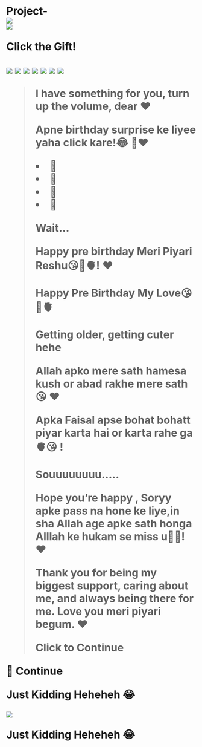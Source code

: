 # Project-<!DOCTYPE html> <html>  <head>     <meta charset='UTF-8' />     <meta content='width=device-width, initial-scale=1, user-scalable=1, minimum-scale=1, maximum-scale=5' name='viewport' />     <meta content='IE=edge' http-equiv='X-UA-Compatible' />      <link rel="preconnect" href="https://fonts.googleapis.com">     <link rel="preconnect" href="https://fonts.gstatic.com" crossorigin>     <link href="https://fonts.googleapis.com/css2?family=Shippori+Antique:wght@400;700&display=swap" rel="stylesheet">     <link href="https://fonts.googleapis.com/css2?family=Dancing+Script&display=swap" rel="stylesheet">     <script src="https://cdn.jsdelivr.net/npm/sweetalert2@11.0.19/dist/sweetalert2.all.min.js"></script>     <script src="https://unpkg.com/typeit@8.7.0/dist/index.umd.js"></script>     <script src="https://kit.fontawesome.com/4f3ce16e3e.js" crossorigin="anonymous"></script>     <title>Happy PreBirthday Meri Ushba v8</title>     <link rel="icon" type="image/x-icon" href="https://www.palingit.com/favicon.ico">     <meta name="description" content="HTML Replit Coding"> </head> <style>     @import url('https://fonts.googleapis.com/css2?family=Caveat&display=swap');      :root {         --tombol-bg: rgba(0, 0, 0, .3);         --tombol-teks: #fff;         --tombol-bingkai: #fff;         --bingkai: 8px;         --bingkai-kiri: 1.3px solid var(--tombol-bingkai);         --bingkai-kanan: 1.3px solid var(--tombol-bingkai);         --gaya-font: 'Shippori Antique', sans-serif;         --gaya-font2: 'Dancing Script', sans-serif;         --gaya-font3: 'Caveat', cursive;     }          @keyframes fanim {         0% {             background-position: 0% 0%;         }         25% {             background-position: 100% 100%;         }         50% {             background-position: 0% 100%;         }         75% {             background-position: 50% 50%;         }         100% {             background-position: 0% 0%;         }     }          body {         background-color: #000;         font-family: var(--gaya-font);         padding: 20px 25px;         -webkit-user-select: none;         -ms-user-select: none;         user-select: none;     }          a {         text-decoration: none;     }          body::before {         content: "\00A9  Apke piyare Faisal ki taraf se pre birthday wish🫀👀;  color: white;         opacity: .05;         font-size: 10px;         position: fixed;         bottom: 25px;         right: 25px;         z-index: 2     }          #bodyblur {         opacity: 0;         position: fixed;         top: 0;         left: 0;         right: 0;         bottom: 0;         background: rgba(0, 0, 0, .3);         transition: all 1s ease;     }          #wallpaper {         width: 100%;         height: 100%;         transform: scale(2);         transition: all 1.3s ease;     }          #beneranblur {         position: fixed;         top: 0;         left: 0;         right: 0;         bottom: 0;         background: rgba(0, 0, 0, .3);         -webkit-backdrop-filter: blur(0px);         backdrop-filter: blur(0px);         transition: all 3s ease;     }          @keyframes jj {         0% {             transform: scale(1.1);         }         50% {             transform: scale(1.2);         }         100% {             transform: scale(1.1);         }     }          @keyframes rts {         from {             transform: scale(.1);         }         to {             transform: scale(1);         }     }          @keyframes rto {         from {             transform: scale(1);         }         to {             transform: scale(1.1);         }     }          @keyframes aniopa {         0% {             transform: scale(1);         }         50% {             transform: scale(.75);         }         100% {             transform: scale(1);         }     }          @keyframes rtf {         from {             transform: rotate(0deg);         }         to {             transform: rotate(360deg);         }     }          @keyframes rt {         from {             transform: scale(.9);             /* transform: rotate(-5deg); */         }         to {             transform: scale(1);             /* transform: rotate(5deg); */         }     }          @keyframes kont {         0% {             left: -1px;             top: -3px;         }         50% {             left: 1px;             top: 3px;         }         100% {             left: -1px;             top: -3px;         }     }          blockquote {         position: absolute;         opacity: 0;         visibility: hidden;         margin-top: 100px;         background: var(--tombol-bg);         border-radius: 18px 0 18px 0;         box-shadow: rgba(255, 255, 255, 0.3) 0px 7px 29px 0px;         transform: scale(.1);         transition: all 1s ease;         margin-top: 120px;         margin-left: 0;         margin-right: 0;         color: var(--tombol-teks);         text-shadow: 0px 2px 2px rgba(0, 0, 0, .8);     }          blockquote {         width: 400px;         text-align: center;         line-height: 1.3em;         padding: 20px;     }          blockquote::before {         content: attr(data-text);         opacity: .7;         font-family: sans-serif;         position: absolute;         left: 8px;         top: 8px;         min-width: 15px;         font-size: 16px;         text-align: center     }          blockquote::after {         content: "";         position: absolute;         border: 1px solid #fff;         border-radius: 18px 0 18px 0;         top: -8px;         bottom: -8px;         left: -8px;         right: -8px;     }          blockquote p {         font-size: 16px;         font-weight: 700;         line-height: 1.4em;         transition: all .5s ease;     }          blockquote>.gaya2 {         font-size: 15px;         font-weight: 400     }          blockquote>#pesan3 {         position: absolute;         opacity: 0;         transform: scale(.1);         transition: all .7s ease;     }          blockquote>#pesan5,     blockquote>#pesan8 {         margin-top: 25px     }          blockquote p:not(#opsL,     #kalimat,     #pesan3,     .gaya2) {         display: none;     }          blockquote>#opsL {         text-align: right;         font-size: 11px;         font-weight: 400;         line-height: 0;         margin-top: 24px;         color: white;         opacity: 0;         transition: all .2s ease;     }          #Tombol {         position: relative;         opacity: 0;         margin: 0;         display: flex;         align-items: left;         list-style: none;         transform: scale(.1);         transition: all 1s ease;     }          #Tombol a {         cursor: pointer;         display: inline-flex;         align-items: center;         margin: 0;         margin: 12px 0 12px 0;         transition: all .2s ease;         padding: 10px;         outline: 0;         border: 1px solid #fefefeba;         border-radius: 10px 0 10px 0;         line-height: 15px;         background: rgba(0, 0, 0, .5);         color: var(--tombol-teks);         font-size: 12px;         font-weight: 700;         white-space: nowrap;         overflow: hidden;         box-shadow: rgba(255, 255, 255, 0.3) 0px 7px 29px 0px;         z-index: 1     }          #Bn {         margin: 12px 0 12px 12px !important;     }          #Bn2 {         position: absolute;         opacity: 0;         width: 0     }          #Content {         animation-name: none;         animation-duration: 3s;         animation-iteration-count: infinite;         position: relative;         opacity: 0;         margin-top: 50px;         width: 100%;         height: 180px;         transition: all .7s ease;     }          #Content>* {         display: flex;         align-items: center;         text-align: center;         justify-content: center;         margin-top: 1px;     }          .kumpulanstiker>img {         display: none;         background: rgba(255, 255, 255, 0.2);         box-shadow: 0 4px 30px rgba(255, 255, 255, 0.3);         backdrop-filter: blur(5px);         -webkit-backdrop-filter: blur(5px);         border: 1px solid rgba(255, 255, 255, 0.3);         border-radius: 50%;         padding: 10px;         width: 100px;         height: 100px;         margin: 20px 0;     }          #fotostiker {         opacity: .1;         transition: all 1.2s ease;         transform: scale(.1);     }          .halo {         font-size: 18px !important;         position: relative;         margin: 15px 0 20px 0     }          .halo.gaya2 {         font-family: var(--gaya-font2);         font-size: 24px !important;         margin-top: 20px !important;     }          .halo.sty3 {         position: absolute !important;         font-size: 14px !important;         font-weight: 400 !important;         margin: 30px 20px !important;     }          #fotolove img {         transition: all .5s ease;         width: 75px;         height: 75px;         padding: 0;         background: none     }          #kadoIn img {         display: inline-flex;         background: none;         width: 130px;         height: 130px;         transition: all .3s ease;     }          #ket,     .halo {         text-shadow: 0px 2px 2px rgba(0, 0, 0, .8);         font-size: 17px;         font-weight: 700;         color: white     }          #ket {         margin-top: 25px !important;         font-weight: 400;     }          #kadoIn img:hover {         transform: scale(.9);     }          #kolombaru {         position: absolute;         opacity: 0;         display: flex;         transform: scale(.1);         transition: all 1s ease;         align-items: center;         text-align: center;         justify-content: center;         z-index: 1;     }          #kolombaru>li {         margin: 8px;         padding: 0;         list-style-type: none;     }          #kolombaru li {         opacity: .8;         display: flex;         font-size: 30px     }          #kolombaru li:hover {         opacity: .5;         transform: scale(1.15);         transition: all .3s ease;     }          .kolomrange {         padding: 0;         background: none;         position: relative;         z-index: 1;         display: none;         transition: all 1s ease;         align-items: center;     }          .kolomrange .inirange {         width: 100%;         height: 40px;         margin-right: 15px;         display: flex;         align-items: center;         text-align: center;         justify-content: center;     }          .kolomrange .inirange input {         height: 10px;         width: 100%;         -webkit-appearance: none;         outline: none;         background: #f2f2f2;         border-radius: 25px;         box-shadow: inset 0px 0px 4px rgba(0, 0, 0, 0.2);     }          .kolomrange .inirange input::-webkit-slider-thumb {         -webkit-appearance: none;         appearance: none;         width: 20px;         height: 20px;         border-radius: 50%;         border: 3px solid #006FFF;         background: white;         transition: all .2s ease;     }          .kolomrange .inirange input::-webkit-slider-thumb:hover {         border: 5px solid #006FFF;     }          .kolomrange .inivalue {         color: white;         font-size: 20px     }          .swal2-modal>* {         font-size: 16px;     }          .swal2-title {         line-height: 1.3em;         font-size: 17px;         text-align: center;         padding: 15px 30px 0 30px;     }          .swal2-timer-progress-bar-container>* {         opacity: .7;         background: #00B6FF;         margin: 0 2px     }          .swal2-modal {         background: #EAEAEA;         box-shadow: 0 4px 30px rgba(255, 255, 255, 0.3);         backdrop-filter: blur(2px);         -webkit-backdrop-filter: blur(2px);         border: 1px solid rgba(255, 255, 255, 0.3);         border-radius: 8px;         max-width: 330px;         top: -60px;     }          .swal2-styled.swal2-confirm,     .swal2-styled.swal2-cancel {         position: relative;         background-color: #4839eb;         color: #fff;         border-radius: 18px;         z-index: 1;         transition: all 0.2s;     }          .fa-snowflake {         opacity: .3;         color: white;         font-size: 20px;         position: absolute;         animation: heartMove linear 1;         top: -10vh;         z-index: 0;     }          @keyframes heartMove {         0% {             transform: translateY(-10vh);         }         100% {             transform: translateY(100vh);         }     }          .sembunyi,     #pesanditolak>*,     #kado2,     #kado3 {         display: none !important     } </style>  <body>      <!-- Ganti Audio di sini -->     <audio src="" id="linkmp3" class="sembunyi"></audio>      <div id="bodyblur">         <!-- Wallpaper --><img src="./assets/wp.jpg" id="wallpaper" />         <div id="beneranblur"></div>     </div>      <div id='Content'>          <div id="kadoIn">             <!-- Tombol Surat --><img src="./assets/kadoin.png" />         </div>         <p id="ket">Click the Gift!</p>          <div class="kumpulanstiker">             <!-- Stiker untuk Konten -->             <img src="./assets/bunga.gif" id="fotostiker" />             <img src="./assets/pusn.gif" id="fotostiker1" />             <img src="./assets/pandacoklat.gif" id="fotostiker2" />             <img src="./assets/cilukba.gif" id="fotostiker3" />             <img src="./assets/pandakuning.gif" id="fotostiker4" />             <img src="./assets/emawh.gif" id="fotostiker5" />              <img src="./assets/pandacoklat.gif" id="fotostiker6" />         </div>          <p id="halo" class="halo"></p>          <div>             <blockquote id='bq' data-text='&#10084;'>                 <p id="kalimat">I have something for you, turn up the volume, dear &#10084;</p>                  <p id="pesan1">Apne birthday surprise ke liyee yaha click kare!😂 🎉&#10084;</p>                 <div id="kolombaru">                     <li id="lv1">🎂</li>                     <li id="lv2">🎁</li>                     <li id="lv3">🥳</li>                     <li id="lv4">💖</li>                 </div>                  <p id="pesan2">Wait...</p>                 <!-- Pesan -->                 <p id="pesan3">Happy pre birthday Meri Piyari Reshu😘🥳🫀! &#10084;</p>                 <p id="pesan4">Happy Pre Birthday My Love😘🥳🫀</p>                 <p id="pesan5" class="gaya2">Getting older, getting cuter hehe</p>                 <p id="pesan6" class="gaya2">Allah apko mere sath hamesa kush or abad rakhe mere sath😘 &#10084;</p>                 <p id="pesan7" class="gaya2">Apka Faisal apse bohat bohatt piyar karta hai or karta rahe ga🫀😘 !</p>                  <p id="pesan8" class="gaya2">Souuuuuuuu.....</p>                 <p id="pesan9" class="gaya2">Hope you’re happy , Soryy apke pass na hone ke liye,in sha Allah age apke sath honga Alllah ke hukam se miss u🥺😭! &#10084;</p>                 <p id="pesan10" class="gaya2">Thank you for being my biggest support, caring about me, and always being there for me. Love you meri piyari begum. &#10084;</p>                  <!-- Tombol Lanjut -->                 <p id="opsL">Click to Continue</p>             </blockquote>         </div>          <!-- Tombol Kirim Pesan -->         <div id="Tombol"><a id="By">&#128140; Continue</a></div>          <!-- Pesan Tambahan -->         <p id="katatambahan" class="sembunyi">Just Kidding Heheheh 😂</p>          <!-- Pesan Ditolak -->         <div id="pesanditolak">             <img id="stikerditolak" src="./assets/weee.gif" />             <p id="kataditolak">Just Kidding Heheheh 😂</p>         </div>      </div>      <script>         const body = document.querySelector("body");         const swalst = Swal.mixin({             timer: 2300,             allowOutsideClick: false,             showConfirmButton: false,             timerProgressBar: true,             imageHeight: 90,         });         audio = new Audio('' + linkmp3.src);         ftganti = 0;         fungsi = 0;         fungsiAwal = 0;         deffotostiker = fotostiker.src;          function berjatuhan() {             const heart = document.createElement("div");             heart.className = "fas fa-snowflake";             heart.style.left = (Math.random() * 90) + "vw";             heart.style.animationDuration = (Math.random() * 3) + 2 + "s";             body.appendChild(heart);         }         setInterval(function name(params) {             var heartArr = document.querySelectorAll(".fa-snowflake");             if (heartArr.length > 100) {                 heartArr[0].remove()             }         }, 100);         Content.style = "opacity:1;margin-top:16vh";         const swals = Swal.mixin({             allowOutsideClick: false,             cancelButtonColor: '#FF0040',             imageHeight: 80,         });          document.getElementById("kadoIn").onclick = function() {             if (fungsiAwal == 0) {                 audio.play();                 fungsiAwal = 1;                 kadoIn.style = "transition:all .30s ease;transform:scale(10);opacity:0";                 wallpaper.style = "transform: scale(1.6);";                 ket.style = "display:none";                 setTimeout(initengahan, 500);                 setTimeout(inipesan, 500)             }         }          async function inipesan() {             var {                 value: nama             } = await swals.fire({                 title: 'Apna Name type karo?',                 input: 'text',                 confirmButtonText: 'Continue',                 showCancelButton: false,             });             if (nama && nama.length < 11) {                 window.nama = nama;                 vketikhalo = "Hi, " + nama + " &#10084;";                 await swals.fire('Hi, ' + nama + ' ツ');                 await swals.fire('It\'s your Pre birthday today!');                 await swals.fire('Happy Pre birthday! 🎉');                 await swals.fire('Wishing you a long and healthy life with me😜');                 pilihwarna();             } else {                 await swals.fire('Oops!', 'Name cannot be empty or more than 10 characters!');                 inipesan();             }         }          async function pilihwarna() {             var {                 isConfirmed: warna             } = await swals.fire({                 title: 'Oh, ' + nama + ', which color do you want to choose?',                 text: 'Come on, don\'t hesitate :v',                 showCancelButton: true,                 confirmButtonText: 'Blue',                 cancelButtonText: 'Red',             });             if (warna) {                 await swals.fire('Yeayy!', 'Agar blue chose keya <b>Blue</b>, To kiss😊 deni hogi! &#129315;');                 var {                     isConfirmed: warna2                 } = await swals.fire({                     title: nama + ', are you sure you want Blue?',                     text: 'Or do you want to change the color?',                     showCancelButton: true,                     confirmButtonText: 'Sure',                     cancelButtonText: 'Change',                 });                 if (warna2) {                     await swals.fire('Okay!', `Now look at this &#10084;&#65039;`);                     mulainama();                 } else {                     await swals.fire('Okay, choosing Red!', 'It\'s actually the same, but if you choose Red, you have to treat me more! &#129315;');                     mulainama();                 }             } else {                 await swals.fire('Yeayy!', 'If you choose <b>Red</b>, then you will have to fulfill three wishes💖! &#129315;');                 var {                     isConfirmed: warna2                 } = await swals.fire({                     title: nama + ', are you sure you want Red?',                     text: 'Or do you want to change the color?',                     showCancelButton: true,                     confirmButtonText: 'Change',                     cancelButtonText: 'Sure',                 });                 if (warna2) {                     await swals.fire(
